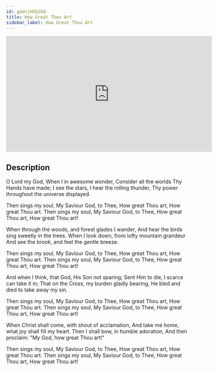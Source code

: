 ```yaml
---
id: gaUcjHXQ2kQ
title: How Great Thou Art
sidebar_label: How Great Thou Art
---
```


<iframe
  width="560"
  height="315"
  src="https://www.youtube.com/embed/gaUcjHXQ2kQ"
  title="YouTube video player"
  frameborder="0"
  allow="accelerometer; autoplay; clipboard-write; encrypted-media; gyroscope; picture-in-picture; web-share"
  referrerpolicy="strict-origin-when-cross-origin"
  allowfullscreen
></iframe>

## Description

O Lord my God, When I in awesome wonder,
Consider all the worlds Thy Hands have made;
I see the stars, I hear the rolling thunder,
Thy power throughout the universe displayed.
 
Then sings my soul, My Saviour God, to Thee,
How great Thou art, How great Thou art.
Then sings my soul, My Saviour God, to Thee,
How great Thou art, How great Thou art!

When through the woods, and forest glades I wander,
And hear the birds sing sweetly in the trees.
When I look down, from lofty mountain grandeur
And see the brook, and feel the gentle breeze.
 
Then sings my soul, My Saviour God, to Thee,
How great Thou art, How great Thou art.
Then sings my soul, My Saviour God, to Thee,
How great Thou art, How great Thou art!

And when I think, that God, His Son not sparing;
Sent Him to die, I scarce can take it in;
That on the Cross, my burden gladly bearing,
He bled and died to take away my sin.
 
Then sings my soul, My Saviour God, to Thee,
How great Thou art, How great Thou art.
Then sings my soul, My Saviour God, to Thee,
How great Thou art, How great Thou art!

When Christ shall come, with shout of acclamation,
And take me home, what joy shall fill my heart.
Then I shall bow, in humble adoration,
And then proclaim: "My God, how great Thou art!"
 
Then sings my soul, My Saviour God, to Thee,
How great Thou art, How great Thou art.
Then sings my soul, My Saviour God, to Thee,
How great Thou art, How great Thou art!
